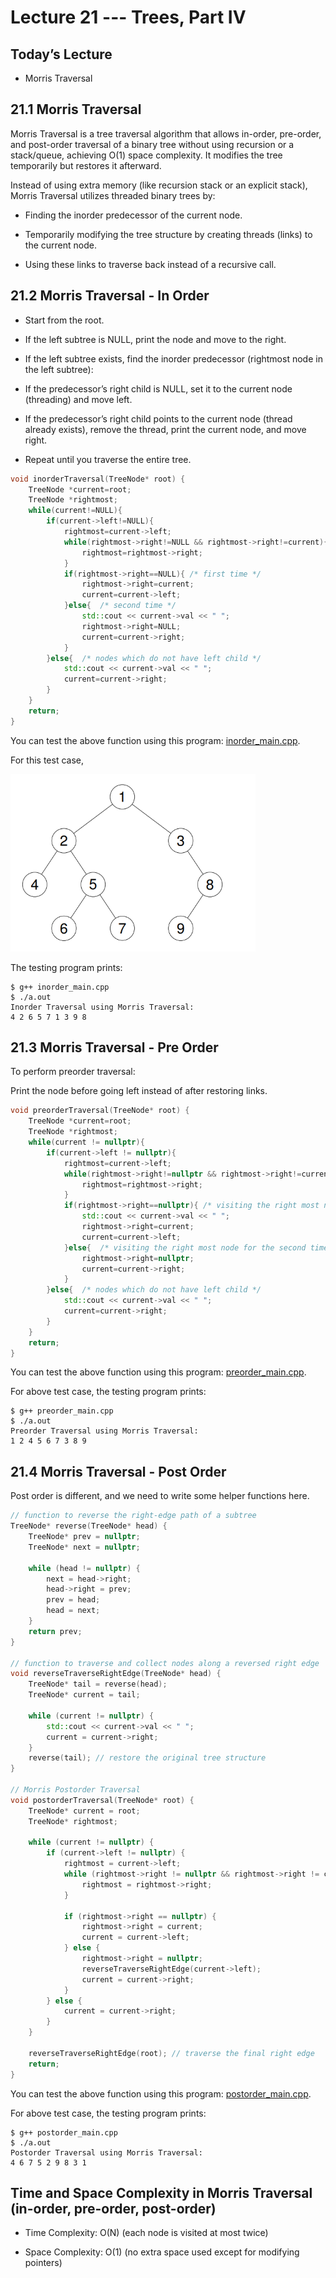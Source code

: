 # Lecture 21 --- Trees, Part IV

## Today’s Lecture

- Morris Traversal

## 21.1 Morris Traversal

Morris Traversal is a tree traversal algorithm that allows in-order, pre-order, and post-order traversal of a binary tree without using recursion or a stack/queue, achieving O(1) space complexity. It modifies the tree temporarily but restores it afterward.

Instead of using extra memory (like recursion stack or an explicit stack), Morris Traversal utilizes threaded binary trees by:

- Finding the inorder predecessor of the current node.

- Temporarily modifying the tree structure by creating threads (links) to the current node.

- Using these links to traverse back instead of a recursive call.

## 21.2 Morris Traversal - In Order

- Start from the root.

- If the left subtree is NULL, print the node and move to the right.

- If the left subtree exists, find the inorder predecessor (rightmost node in the left subtree):

- If the predecessor’s right child is NULL, set it to the current node (threading) and move left.

- If the predecessor’s right child points to the current node (thread already exists), remove the thread, print the current node, and move right.

- Repeat until you traverse the entire tree.

```cpp
void inorderTraversal(TreeNode* root) {
    TreeNode *current=root;
    TreeNode *rightmost;
    while(current!=NULL){
        if(current->left!=NULL){
            rightmost=current->left;
            while(rightmost->right!=NULL && rightmost->right!=current){
                rightmost=rightmost->right;
            }
            if(rightmost->right==NULL){ /* first time */
                rightmost->right=current;
                current=current->left;
            }else{  /* second time */
                std::cout << current->val << " ";
                rightmost->right=NULL;
                current=current->right;
            }
        }else{  /* nodes which do not have left child */
            std::cout << current->val << " ";
            current=current->right;
        }
    }
    return;
}
```

You can test the above function using this program: [inorder_main.cpp](inorder_main.cpp).

For this test case,

![alt text](binaryTree.png "Binary Tree Test Case")

The testing program prints:

```console
$ g++ inorder_main.cpp
$ ./a.out
Inorder Traversal using Morris Traversal:
4 2 6 5 7 1 3 9 8
```

## 21.3 Morris Traversal - Pre Order

To perform preorder traversal:

Print the node before going left instead of after restoring links.

```cpp
void preorderTraversal(TreeNode* root) {
    TreeNode *current=root;
    TreeNode *rightmost;
    while(current != nullptr){
        if(current->left != nullptr){
            rightmost=current->left;
            while(rightmost->right!=nullptr && rightmost->right!=current){
                rightmost=rightmost->right;
            }
            if(rightmost->right==nullptr){ /* visiting the right most node for the first time */
                std::cout << current->val << " ";
                rightmost->right=current;
                current=current->left;
            }else{  /* visiting the right most node for the second time */
                rightmost->right=nullptr;
                current=current->right;
            }
        }else{  /* nodes which do not have left child */
            std::cout << current->val << " ";
            current=current->right;
        }
    }
    return;
}
```

You can test the above function using this program: [preorder_main.cpp](preorder_main.cpp).

For above test case, the testing program prints:

```console
$ g++ preorder_main.cpp
$ ./a.out
Preorder Traversal using Morris Traversal:
1 2 4 5 6 7 3 8 9
```

## 21.4 Morris Traversal - Post Order

Post order is different, and we need to write some helper functions here.

```cpp
// function to reverse the right-edge path of a subtree
TreeNode* reverse(TreeNode* head) {
    TreeNode* prev = nullptr;
    TreeNode* next = nullptr;

    while (head != nullptr) {
        next = head->right;
        head->right = prev;
        prev = head;
        head = next;
    }
    return prev;
}

// function to traverse and collect nodes along a reversed right edge
void reverseTraverseRightEdge(TreeNode* head) {
    TreeNode* tail = reverse(head);
    TreeNode* current = tail;

    while (current != nullptr) {
        std::cout << current->val << " ";
        current = current->right;
    }
    reverse(tail); // restore the original tree structure
}

// Morris Postorder Traversal
void postorderTraversal(TreeNode* root) {
    TreeNode* current = root;
    TreeNode* rightmost;

    while (current != nullptr) {
        if (current->left != nullptr) {
            rightmost = current->left;
            while (rightmost->right != nullptr && rightmost->right != current) {
                rightmost = rightmost->right;
            }

            if (rightmost->right == nullptr) {
                rightmost->right = current;
                current = current->left;
            } else {
                rightmost->right = nullptr;
                reverseTraverseRightEdge(current->left);
                current = current->right;
            }
        } else {
            current = current->right;
        }
    }

    reverseTraverseRightEdge(root); // traverse the final right edge
    return;
}
```

You can test the above function using this program: [postorder_main.cpp](postorder_main.cpp).

For above test case, the testing program prints:

```console
$ g++ postorder_main.cpp
$ ./a.out
Postorder Traversal using Morris Traversal:
4 6 7 5 2 9 8 3 1
```

## Time and Space Complexity in Morris Traversal (in-order, pre-order, post-order)

- Time Complexity: O(N) (each node is visited at most twice)

- Space Complexity: O(1) (no extra space used except for modifying pointers)
